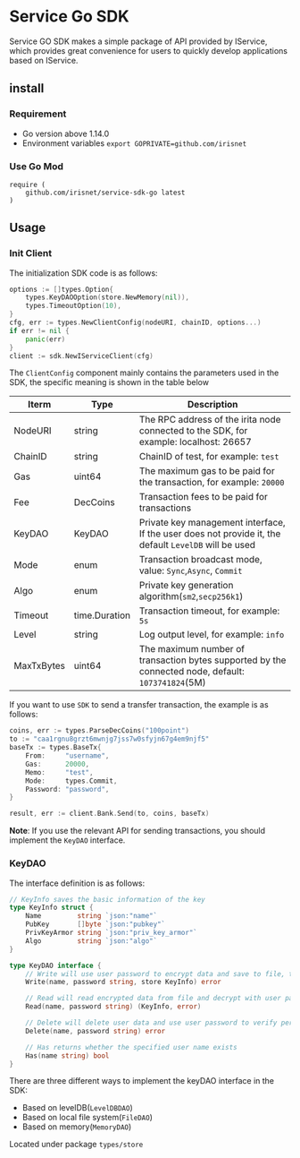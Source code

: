 # Service Go SDK

Service GO SDK makes a simple package of API provided by IService, which provides great convenience for users to quickly develop applications based on IService.

## install

### Requirement

 - Go version above 1.14.0
 - Environment variables `export GOPRIVATE=github.com/irisnet`

### Use Go Mod

```text
require (
    github.com/irisnet/service-sdk-go latest
)
```

## Usage

### Init Client

The initialization SDK code is as follows:

```go
options := []types.Option{
    types.KeyDAOOption(store.NewMemory(nil)),
    types.TimeoutOption(10),
}
cfg, err := types.NewClientConfig(nodeURI, chainID, options...)
if err != nil {
    panic(err)
}
client := sdk.NewIServiceClient(cfg)
```

The `ClientConfig` component mainly contains the parameters used in the SDK, the specific meaning is shown in the table below

| Iterm     | Type          | Description                                                                             |
| --------- | ------------- | --------------------------------------------------------------------------------------- |
| NodeURI   | string        | The RPC address of the irita node connected to the SDK, for example: localhost: 26657 |
| ChainID   | string        | ChainID of test, for example: `test`                                              |
| Gas       | uint64        | The maximum gas to be paid for the transaction, for example: `20000`                    |
| Fee       | DecCoins      | Transaction fees to be paid for transactions                                            |
| KeyDAO    | KeyDAO        | Private key management interface, If the user does not provide it, the default `LevelDB` will be used                                                        |
| Mode      | enum          | Transaction broadcast mode, value: `Sync`,`Async`, `Commit`                             |
| Algo      | enum          | Private key generation algorithm(`sm2`,`secp256k1`)                               |
| Timeout   | time.Duration | Transaction timeout, for example: `5s`                                                  |
| Level     | string        | Log output level, for example: `info`                                                   |
| MaxTxBytes| uint64        | The maximum number of transaction bytes supported by the connected node, default: `1073741824`(5M)                                                   |

If you want to use `SDK` to send a transfer transaction, the example is as follows:

```go
coins, err := types.ParseDecCoins("100point")
to := "caa1rgnu8grzt6mwnjg7jss7w0sfyjn67g4em9njf5"
baseTx := types.BaseTx{
    From:     "username",
    Gas:      20000,
    Memo:     "test",
    Mode:     types.Commit,
    Password: "password",
}

result, err := client.Bank.Send(to, coins, baseTx)
```

**Note**: If you use the relevant API for sending transactions, you should implement the `KeyDAO` interface. 

### KeyDAO

 The interface definition is as follows:

```go
// KeyInfo saves the basic information of the key
type KeyInfo struct {
	Name         string `json:"name"`
	PubKey       []byte `json:"pubkey"`
	PrivKeyArmor string `json:"priv_key_armor"`
	Algo         string `json:"algo"`
}

type KeyDAO interface {
	// Write will use user password to encrypt data and save to file, the file name is user name
	Write(name, password string, store KeyInfo) error

	// Read will read encrypted data from file and decrypt with user password
	Read(name, password string) (KeyInfo, error)

	// Delete will delete user data and use user password to verify permissions
	Delete(name, password string) error

	// Has returns whether the specified user name exists
	Has(name string) bool
}
```
There are three different ways to implement the keyDAO interface in the SDK:
 - Based on levelDB(`LevelDBDAO`)
 - Based on local file system(`FileDAO`)
 - Based on memory(`MemoryDAO`)
 
 Located under package `types/store`